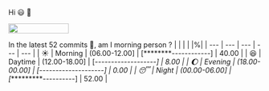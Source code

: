 Hi :smiley: :wave:

<img src="https://jojoee.jojoee.com/api/utcnow" width="120" height="20">

In the latest 52 commits :bug:, am I morning person ? 
| | | | |%|
| --- | --- | --- | --- | --- |
| :sunny: | Morning | (06.00-12.00] | [********------------] | 40.00 |
| :satisfied: | Daytime | (12.00-18.00] | [*-------------------] | 8.00 |
| :moon: | Evening | (18.00-00.00] | [--------------------] | 0.00 |
| :sleeping: | Night | (00.00-06.00] | [**********----------] | 52.00 |

